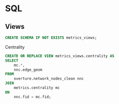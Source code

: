 # SQL

## Views

```sql
CREATE SCHEMA IF NOT EXISTS metrics_views;
```

Centrality

```sql
CREATE OR REPLACE VIEW metrics_views.centrality AS
SELECT
    mc.*,
    nnc.edge_geom
FROM
    overture.network_nodes_clean nnc
JOIN
    metrics.centrality mc
ON
    nnc.fid = mc.fid;
```
